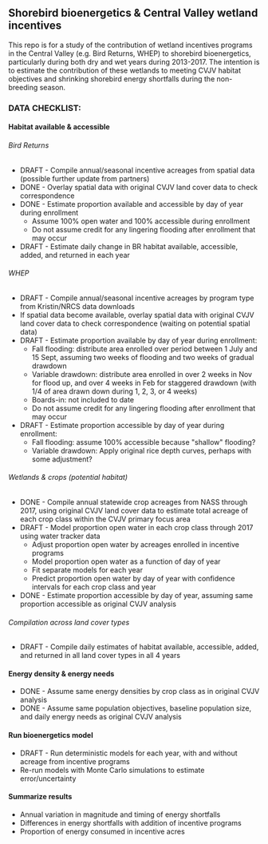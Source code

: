 Shorebird bioenergetics & Central Valley wetland incentives
-----------------------------------------------------------

This repo is for a study of the contribution of wetland incentives programs in the Central Valley (e.g. Bird Returns, WHEP) to shorebird bioenergetics, particularly during both dry and wet years during 2013-2017. The intention is to estimate the contribution of these wetlands to meeting CVJV habitat objectives and shrinking shorebird energy shortfalls during the non-breeding season.

### DATA CHECKLIST:

#### Habitat available & accessible

###### Bird Returns

-   DRAFT - Compile annual/seasonal incentive acreages from spatial data (possible further update from partners)
-   DONE - Overlay spatial data with original CVJV land cover data to check correspondence
-   DONE - Estimate proportion available and accessible by day of year during enrollment
    -   Assume 100% open water and 100% accessible during enrollment
    -   Do not assume credit for any lingering flooding after enrollment that may occur
-   DRAFT - Estimate daily change in BR habitat available, accessible, added, and returned in each year

###### WHEP

-   DRAFT - Compile annual/seasonal incentive acreages by program type from Kristin/NRCS data downloads
-   If spatial data become available, overlay spatial data with original CVJV land cover data to check correspondence (waiting on potential spatial data)
-   DRAFT - Estimate proportion available by day of year during enrollment:
    -   Fall flooding: distribute area enrolled over period between 1 July and 15 Sept, assuming two weeks of flooding and two weeks of gradual drawdown
    -   Variable drawdown: distribute area enrolled in over 2 weeks in Nov for flood up, and over 4 weeks in Feb for staggered drawdown (with 1/4 of area drawn down during 1, 2, 3, or 4 weeks)
    -   Boards-in: not included to date
    -   Do not assume credit for any lingering flooding after enrollment that may occur
-   DRAFT - Estimate proportion accessible by day of year during enrollment:
    -   Fall flooding: assume 100% accessible because "shallow" flooding?
    -   Variable drawdown: Apply original rice depth curves, perhaps with some adjustment?

###### Wetlands & crops (potential habitat)

-   DONE - Compile annual statewide crop acreages from NASS through 2017, using original CVJV land cover data to estimate total acreage of each crop class within the CVJV primary focus area
-   DRAFT - Model proportion open water in each crop class through 2017 using water tracker data
    -   Adjust proportion open water by acreages enrolled in incentive programs
    -   Model proportion open water as a function of day of year
    -   Fit separate models for each year
    -   Predict proportion open water by day of year with confidence intervals for each crop class and year
-   DONE - Estimate proportion accessible by day of year, assuming same proportion accessible as original CVJV analysis

###### Compilation across land cover types

-   DRAFT - Compile daily estimates of habitat available, accessible, added, and returned in all land cover types in all 4 years

#### Energy density & energy needs

-   DONE - Assume same energy densities by crop class as in original CVJV analysis
-   DONE - Assume same population objectives, baseline population size, and daily energy needs as original CVJV analysis

#### Run bioenergetics model

-   DRAFT - Run deterministic models for each year, with and without acreage from incentive programs
-   Re-run models with Monte Carlo simulations to estimate error/uncertainty

#### Summarize results

-   Annual variation in magnitude and timing of energy shortfalls
-   Differences in energy shortfalls with addition of incentive programs
-   Proportion of energy consumed in incentive acres
